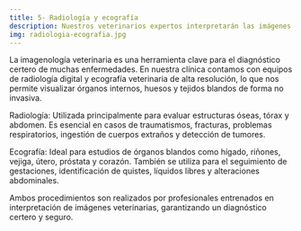 ```yaml
---
title: 5- Radiología y ecografía
description: Nuestros veterinarios expertos interpretarán las imágenes y proporcionarán un diagnóstico preciso.
img: radiologia-ecografia.jpg
---
```

La imagenología veterinaria es una herramienta clave para el diagnóstico certero de muchas enfermedades. En nuestra clínica contamos con equipos de radiología digital y ecografía veterinaria de alta resolución, lo que nos permite visualizar órganos internos, huesos y tejidos blandos de forma no invasiva.

Radiología:
Utilizada principalmente para evaluar estructuras óseas, tórax y abdomen. Es esencial en casos de traumatismos, fracturas, problemas respiratorios, ingestión de cuerpos extraños y detección de tumores.

Ecografía:
Ideal para estudios de órganos blandos como hígado, riñones, vejiga, útero, próstata y corazón. También se utiliza para el seguimiento de gestaciones, identificación de quistes, líquidos libres y alteraciones abdominales.

Ambos procedimientos son realizados por profesionales entrenados en interpretación de imágenes veterinarias, garantizando un diagnóstico certero y seguro.

